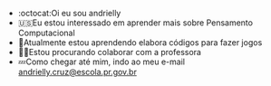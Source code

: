 - :octocat:Oi eu sou andrielly
- :us:Eu estou interessado em aprender mais sobre Pensamento Computacional
- :dog:Atualmente estou aprendendo elabora códigos para fazer jogos
- :woman_technologist:Estou procurando colaborar com a professora 
- :zzz:Como chegar até mim, indo ao meu e-mail andrielly.cruz@escola.pr.gov.br

<!---
andrielly/andriellycruz esse ✨ especial ✨ repositório porque seu `README.md` (este arquivo) aparece no seu perfil do GITHub..
Vocẽ pode clicar no link Visualizar para dar uma olhada nas suas alterções.--->
